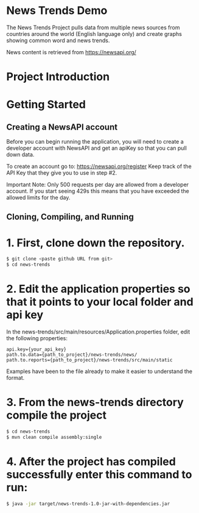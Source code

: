 # News Trends Demo

The News Trends Project pulls data from multiple news sources from countries around the world (English language only) and create graphs showing common word and news trends. 

News content is retrieved from https://newsapi.org/

Project Introduction
==========================

Getting Started
==========================

Creating a NewsAPI account
--------------------------
Before you can begin running the application, you will need to create a developer account with NewsAPI and get an apiKey so that you can pull down data.

To create an account go to: https://newsapi.org/register
Keep track of the API Key that they give you to use in step #2.

Important Note: Only 500 requests per day are allowed from a developer account. If you start seeing 429s this means that you have exceeded the allowed limits for the day.

Cloning, Compiling, and Running
--------------------------------

# 1. First, clone down the repository. 
```sh
$ git clone <paste github URL from git>
$ cd news-trends
```
# 2. Edit the application properties so that it points to your local folder and api key
In the news-trends/src/main/resources/Application.properties folder, edit the following properties:

```
api.key={your_api_key}
path.to.data={path_to_project}/news-trends/news/
path.to.reports={path_to_project}/news-trends/src/main/static
```
Examples have been to the file already to make it easier to understand the format.

# 3. From the news-trends directory compile the project
```sh
$ cd news-trends
$ mvn clean compile assembly:single
```

# 4. After the project has compiled successfully enter this command to run:
```sh
$ java -jar target/news-trends-1.0-jar-with-dependencies.jar 
```

